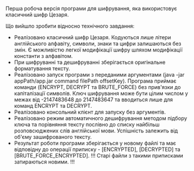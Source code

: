 Перша робоча версія програми для шифрування, яка використовує класичний шифр Цезаря.

Що вийшло зробити відносно технічного завдання:
* Реалізовано класичний шифр Цезаря. Кодуються лише літери англійського алфавіту, символи, знаки та цифри залишаються без змін. Є можливістю легкої модифікації шифру шляхом модифікації константи з алфавітом.
* При шифруванні та дешифруванні зберігається оригінальне форматування тексту.
* Реалізовано запуск програми з переданими аргументами (java -jar appPath/app.jar command filePath offsetKey). Програма приймає команди (ENCRYPT, DECRYPT та BRUTE_FORCE) без прив'язки до капіталізації символів. Ключ шифрування може бути цілим числом у межах від -2147483648 до 2147483647 та вводиться лише для команд ENCRYPT та DECRYPT.
* Реалізовано консольний клієнт для запуску без аргументів.
* Реалізовано режим автоматичного дешифрування методом підбору ключа та порівняння тексту послівно до списку найбільш розповсюджених слів англійської мови. Успішність залежить від об'єму зашифрованого тексту.
* Результат роботи програми зберігається у новому файлі та має відповідну до операції приписку - [ENCRYPTED], [DECRYPTED] та [BRUTE_FORCE_ENCRYPTED]. !!! Старі файли з такими приписками затираються новими. !!!